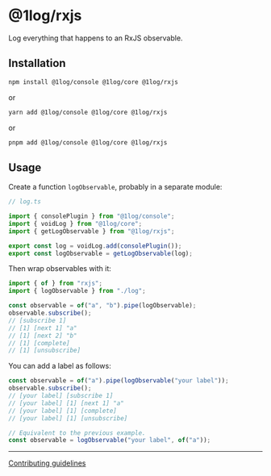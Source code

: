# @1log/rxjs

Log everything that happens to an RxJS observable.

## Installation

```bash
npm install @1log/console @1log/core @1log/rxjs
```

or

```bash
yarn add @1log/console @1log/core @1log/rxjs
```

or

```bash
pnpm add @1log/console @1log/core @1log/rxjs
```

## Usage

Create a function `logObservable`, probably in a separate module:

```ts
// log.ts

import { consolePlugin } from "@1log/console";
import { voidLog } from "@1log/core";
import { getLogObservable } from "@1log/rxjs";

export const log = voidLog.add(consolePlugin());
export const logObservable = getLogObservable(log);
```

Then wrap observables with it:

```ts
import { of } from "rxjs";
import { logObservable } from "./log";

const observable = of("a", "b").pipe(logObservable);
observable.subscribe();
// [subscribe 1]
// [1] [next 1] "a"
// [1] [next 2] "b"
// [1] [complete]
// [1] [unsubscribe]
```

You can add a label as follows:

```ts
const observable = of("a").pipe(logObservable("your label"));
observable.subscribe();
// [your label] [subscribe 1]
// [your label] [1] [next 1] "a"
// [your label] [1] [complete]
// [your label] [1] [unsubscribe]

// Equivalent to the previous example.
const observable = logObservable("your label", of("a"));
```

---

[Contributing guidelines](https://github.com/ivan7237d/1log/blob/master/.github/CONTRIBUTING.md)
